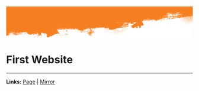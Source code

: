 ![Header](random/summer-camp-853881.jpg)
# First Website
---
**Links:** [Page](https://yolo.rf.gd/) | [Mirror](https://attila-huszar.github.io)
